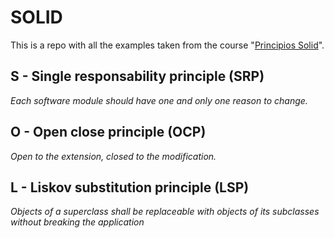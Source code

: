 # SOLID

This is a repo with all the examples taken from the course "[Principios Solid](https://www.udemy.com/course/principios-solid-mejora-la-calidad-de-tu-codigo/)".

## S - Single responsability principle (SRP)

_Each software module should have one and only one reason to change._

## O - Open close principle (OCP)

_Open to the extension, closed to the modification._


## L - Liskov substitution principle (LSP)

_Objects of a superclass shall be replaceable with objects of its subclasses without breaking the application_